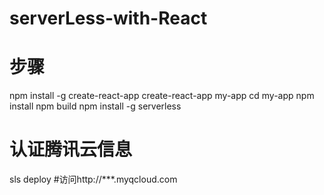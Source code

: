 # serverLess-with-React
# 步骤
npm install -g create-react-app
create-react-app my-app
cd my-app
npm install
npm build
npm install -g serverless
# 认证腾讯云信息
sls deploy
#访问http://***.myqcloud.com
